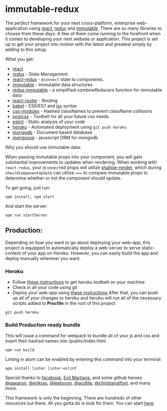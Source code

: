 # immutable-redux
The *perfect* framework for your next cross-platform, enterprise web-application using [react](https://facebook.github.io/react/), [redux](http://redux.js.org/) and [immutable](https://facebook.github.io/immutable-js/).
There are so many libraries to choose from these days. A few of them come running to the forefront when it comes to developing your next website or application.
This project is set up to get your project into motion with the latest and greatest simply by adding to this setup.  

What you get:
* [react](https://facebook.github.io/react/)
* [redux](http://redux.js.org/) - State Management
* [react-redux](https://github.com/reactjs/react-redux) - `@connect` state to components.
* [immutable](https://facebook.github.io/immutable-js/) - Immutable data structures
* [redux-immutable](https://www.google.com/url?sa=t&rct=j&q=&esrc=s&source=web&cd=1&cad=rja&uact=8&ved=0ahUKEwiz2PX70YPNAhVI92MKHSfNACgQFggdMAA&url=https%3A%2F%2Fgithub.com%2Fgajus%2Fredux-immutable&usg=AFQjCNF59FoUzr3OTGQL0mOP_k3ow8Ccyg) - a simplified combineReducers function for immutable data
* [react-router](https://github.com/reactjs/react-router) - Routing
* [babel](https://babeljs.io/) - ES6/ES7 and [jsx](https://facebook.github.io/react/docs/jsx-in-depth.html) syntax
* [css-modules](https://github.com/css-modules/css-modules) - Hashed classNames to prevent className collisions
* [postcss](https://github.com/postcss/postcss) - Toolbelt for all your future css needs.
* [eslint](http://eslint.org/) - Static analysis of your code
* [heroku](https://devcenter.heroku.com/) - Automated deployment using `git push heroku`
* [mongodb](https://docs.mongodb.com/) - Document based database
* [mongoose](http://mongoosejs.com/index.html) - javascript ORM for mongodb

Why you should use immutable data:

When passing immutable props into your component, you will gain substantial improvements to updates when rendering. When working with `react-redux`, your `@connect`ed props will utilize [shallow-render](https://github.com/reactjs/react-redux/blob/master/src/utils/shallowEqual.js), which during `shouldComponentUpdate` can utilize `===` to compare immutable props to determine whether or not the component should update.

To get going, just run:
```
npm install; npm start
```
And start the server:
```
npm run startServer
```
## Production:
Depending on how you want to go about deploying your web-app, this project is equipped to automatically deploy a web-server to serve static-content of your app on Heroku. However, you can easily build the app and deploy manually wherever you want.

### Heroku 
* Follow [these instructions](https://devcenter.heroku.com/articles/getting-started-with-nodejs#set-up) to get heroku toolbelt on your machine
* Check in all your code using git
* Deploy your web-app using [these instructions](https://devcenter.heroku.com/articles/getting-started-with-nodejs#deploy-the-app) 
After that, you can push up all of your changes to heroku and heroku will run all of the necessary scripts added to **Procfile** in the root of this project
```
git push heroku
```
### Build Production ready bundle
This will issue a command for webpack to bundle all of your js and css and insert their hashed names into /public/index.html.
```
npm run build
```

Linting in atom can be enabled by entering this command into your terminal:
```
apm install linter linter-eslint
```

Special thanks to [facebook](https://github.com/facebook), [Evil Martians](https://evilmartians.com/?utm_source=postcss), and some github heroes [@gaearon](https://github.com/gaearon), [@erikras](https://github.com/erikras), [@leebyron](https://github.com/leebyron), [@acdlite](https://github.com/acdlite), [@christianalfoni](https://github.com/christianalfoni), and many more.

This framework is only the beginning. There are hundreds of other resources out there.  All you gotta do is look for them. You can start [here](https://github.com/reactjs).

